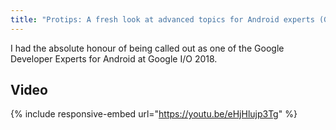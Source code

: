 ```yaml
---
title: "Protips: A fresh look at advanced topics for Android experts (Google I/O '18)"
---
```

I had the absolute honour of being called out as one of the Google Developer Experts for Android at Google I/O 2018.

## Video

{% include responsive-embed url="https://youtu.be/eHjHlujp3Tg" %}


